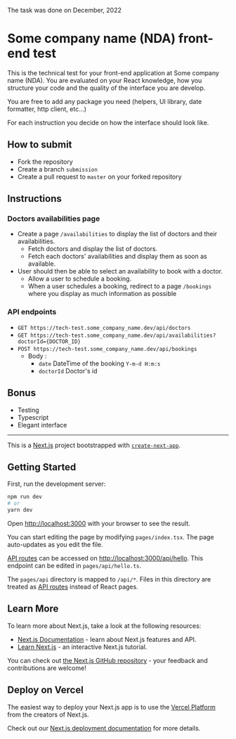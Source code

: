 The task was done on December, 2022

# Some company name (NDA) front-end test 

This is the technical test for your front-end application at Some company name (NDA). You are evaluated on your React knowledge, how you structure your code and the quality of the interface you are develop.

You are free to add any package you need (helpers, UI library, date formatter, http client, etc...)

For each instruction you decide on how the interface should look like.

## How to submit

- Fork the repository
- Create a branch `submission`
- Create a pull request to `master` on your forked repository

## Instructions

### Doctors availabilities page

- Create a page `/availabilities` to display the list of doctors and their availabilities.
  - Fetch doctors and display the list of doctors.
  - Fetch each doctors' availabilities and display them as soon as available.
- User should then be able to select an availability to book with a doctor.
  - Allow a user to schedule a booking.
  - When a user schedules a booking, redirect to a page `/bookings` where you display as much information as possible

### API endpoints

- `GET https://tech-test.some_company_name.dev/api/doctors`
- `GET https://tech-test.some_company_name.dev/api/availabilities?doctorId={DOCTOR_ID}`
- `POST https://tech-test.some_company_name.dev/api/bookings`
  - Body :
    - `date` DateTime of the booking `Y-m-d H:m:s`
    - `doctorId` Doctor's id

## Bonus

- Testing
- Typescript
- Elegant interface

---

This is a [Next.js](https://nextjs.org/) project bootstrapped with [`create-next-app`](https://github.com/vercel/next.js/tree/canary/packages/create-next-app).

## Getting Started

First, run the development server:

```bash
npm run dev
# or
yarn dev
```

Open [http://localhost:3000](http://localhost:3000) with your browser to see the result.

You can start editing the page by modifying `pages/index.tsx`. The page auto-updates as you edit the file.

[API routes](https://nextjs.org/docs/api-routes/introduction) can be accessed on [http://localhost:3000/api/hello](http://localhost:3000/api/hello). This endpoint can be edited in `pages/api/hello.ts`.

The `pages/api` directory is mapped to `/api/*`. Files in this directory are treated as [API routes](https://nextjs.org/docs/api-routes/introduction) instead of React pages.

## Learn More

To learn more about Next.js, take a look at the following resources:

- [Next.js Documentation](https://nextjs.org/docs) - learn about Next.js features and API.
- [Learn Next.js](https://nextjs.org/learn) - an interactive Next.js tutorial.

You can check out [the Next.js GitHub repository](https://github.com/vercel/next.js/) - your feedback and contributions are welcome!

## Deploy on Vercel

The easiest way to deploy your Next.js app is to use the [Vercel Platform](https://vercel.com/new?utm_medium=default-template&filter=next.js&utm_source=create-next-app&utm_campaign=create-next-app-readme) from the creators of Next.js.

Check out our [Next.js deployment documentation](https://nextjs.org/docs/deployment) for more details.

